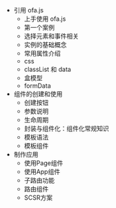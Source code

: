 - 引用 ofa.js
  - 上手使用 ofa.js
  - 第一个案例
  - 选择元素和事件相关
  - 实例的基础概念
  - 常用属性介绍
  - css
  - classList 和 data
  - 盒模型
  - formData
- 组件的创建和使用
  - 创建按钮
  - 参数说明
  - 生命周期
  - 封装与组件化：组件化常规知识
  - 模板语法
  - 模板组件
- 制作应用
  - 使用Page组件
  - 使用App组件
  - 子路由功能
  - 路由组件
  - SCSR方案